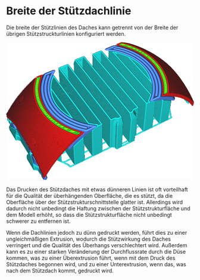Breite der Stützdachlinie
====
Die breite der Stützlinien des Daches kann getrennt von der Breite der übrigen Stützstruckturlinien konfiguriert werden.

<!--screenshot {
"image_path": "support_roof_line_width.png",
"models": [
    {
        "script": "trash_bin_lid.scad",
        "transformation": ["scale(0.5)"]
    }
],
"camera_position": [-47, 79, 110],
"settings": {
    "support_enable": true,
    "support_roof_enable": true,
    "support_roof_line_width": 0.8
},
"layer": 192,
"colours": 64
}-->
![Die Stützdachlinie sind breiter als der Rest der Stützen](../images/support_roof_line_width.png)

Das Drucken des Stützdaches mit etwas dünneren Linien ist oft vorteilhaft für die Qualität der überhängenden Oberfläche, die es stützt, da die Oberfläche über der Stützstrukturschnittstelle glatter ist. Allerdings wird dadurch nicht unbedingt die Haftung zwischen der Stützstrukturfläche und dem Modell erhöht, so dass die Stützstrukturfläche nicht unbedingt schwerer zu entfernen ist.

Wenn die Dachlinien jedoch zu dünn gedruckt werden, führt dies zu einer ungleichmäßigen Extrusion, wodurch die Stützwirkung des Daches verringert und die Qualität des Überhangs verschlechtert wird. Außerdem kann es zu einer starken Veränderung der Durchflussrate durch die Düse kommen, was zu einer Überextrusion führt, wenn mit dem Druck des Stützdaches begonnen wird, und zu einer Unterextrusion, wenn das, was nach dem Stützdach kommt, gedruckt wird.